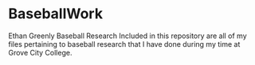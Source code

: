 # BaseballWork
Ethan Greenly Baseball Research
Included in this repository are all of my files pertaining to baseball research that I have done during my time at Grove City College.
